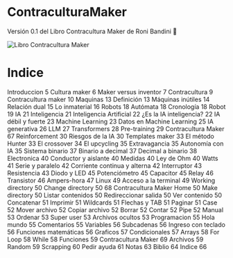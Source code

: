 # ContraculturaMaker
Versión 0.1 del Libro Contracultura Maker de Roni Bandini 📖

![Libro Contracultura Maker](https://miro.medium.com/v2/resize:fit:1400/format:webp/1*OSlTZIfKoNH71xotc1VmHA.png)

# Indice
Introduccion 5
Cultura maker 6
Maker versus inventor 7
Contracultura 9
Contracultura maker 10
Maquinas 13
Definición 13
Máquinas inútiles 14
Relación dual 15
Lo inmaterial 16
Robots 18
Autómata 18
Cronología 18
Robot 19
IA 21
Inteligencia 21
Inteligencia Artificial 22
¿Es la IA inteligencia? 22
IA débil y fuerte 23
Machine Learning 23
Datos en Machine Learning 25
IA generativa 26
LLM 27
Transformers 28
Pre-training 29
Contracultura Maker
67
Reinforcement 30
Riesgos de la IA 30
Templates maker 33
El método Hunter 33
El crossover 34
El upcycling 35
Extravagancia 35
Autonomía con IA 35
Sistema binario 37
Binario a decimal 37
Decimal a binario 38
Electronica 40
Conductor y aislante 40
Medidas 40
Ley de Ohm 40
Watts 41
Serie y paralelo 42
Corriente continua y alterna 42
Interruptor 43
Resistencia 43
Diodo y LED 45
Potenciómetro 45
Capacitor 45
Relay 46
Transistor 46
Ampers-hora 47
Linux 49
Acceso a la terminal 49
Working directory 50
Change directory 50
68
Contracultura Maker
Home 50
Make directory 50
Listar contenidos 50
Redireccionar salida 50
Ver contenido 50
Concatenar 51
Imprimir 51
Wildcards 51
Flechas y TAB 51
Paginar 51
Case 52
Mover archivo 52
Copiar archivo 52
Borrar 52
Contar 52
Pipe 52
Manual 53
Ordenar 53
Super user 53
Archivos ocultos 53
Programacion 55
Hola mundo 55
Comentarios 55
Variables 56
Subcadenas 56
Ingreso con teclado 56
Funciones matemáticas 56
Graficos 57
Condicionales 57
Arrays 58
For Loop 58
While 58
Funciones 59
Contracultura Maker
69
Archivos 59
Random 59
Scrapping 60
Pedir ayuda 61
Notas 63
Biblio 64
Indice 66
